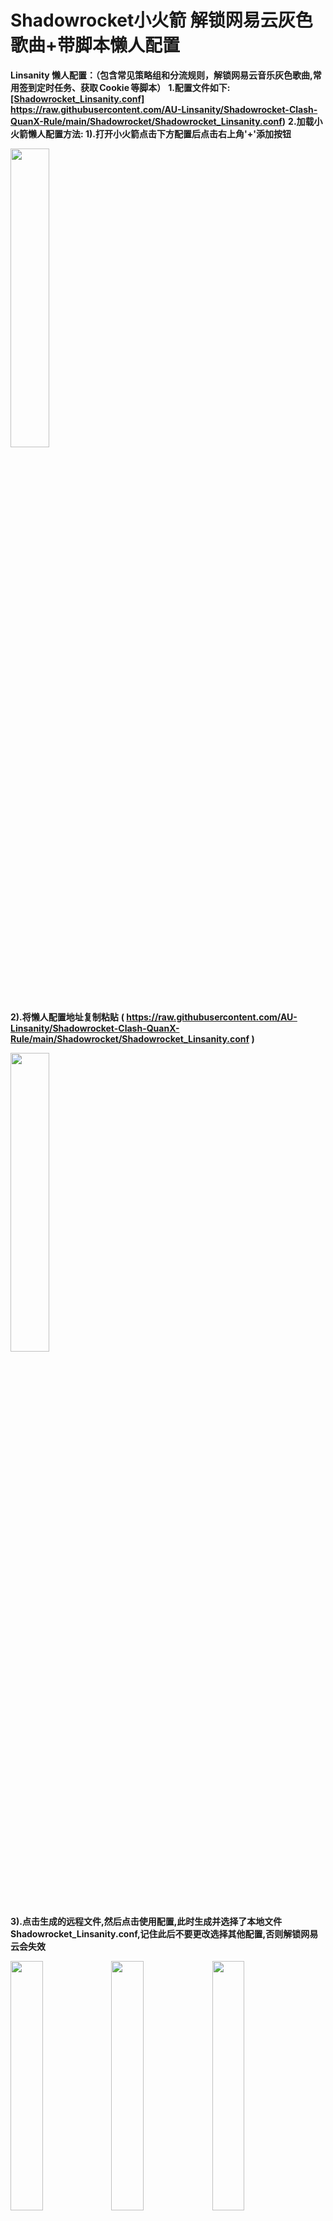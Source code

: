# Shadowrocket小火箭 解锁网易云灰色歌曲+带脚本懒人配置
**Linsanity 懒人配置：（包含常见策略组和分流规则，解锁网易云音乐灰色歌曲,常用签到定时任务、获取 Cookie 等脚本）**
**1.配置文件如下:**
**[\[Shadowrocket_Linsanity.conf\]](https://raw.githubusercontent.com/AU-Linsanity/Shadowrocket-Clash-QuanX-Rule/main/Shadowrocket/Shadowrocket_Linsanity.conf)          
https://raw.githubusercontent.com/AU-Linsanity/Shadowrocket-Clash-QuanX-Rule/main/Shadowrocket/Shadowrocket_Linsanity.conf)**
**2.加载小火箭懒人配置方法:
1).打开小火箭点击下方配置后点击右上角'+'添加按钮**

<img src="https://raw.githubusercontent.com/AU-Linsanity/Shadowrocket-Clash-QuanX-Rule/main/Shadowrocket/Readme_md_files/image1.png" width="35%">

**2).将懒人配置地址复制粘贴**
**( https://raw.githubusercontent.com/AU-Linsanity/Shadowrocket-Clash-QuanX-Rule/main/Shadowrocket/Shadowrocket_Linsanity.conf )**

<img src="https://raw.githubusercontent.com/AU-Linsanity/Shadowrocket-Clash-QuanX-Rule/main/Shadowrocket/Readme_md_files/image2.png" width="35%">

**3).点击生成的远程文件,然后点击使用配置,此时生成并选择了本地文件Shadowrocket_Linsanity.conf,记住此后不要更改选择其他配置,否则解锁网易云会失效**

<img src="https://raw.githubusercontent.com/AU-Linsanity/Shadowrocket-Clash-QuanX-Rule/main/Shadowrocket/Readme_md_files/image3.png" width="32%"><img src="https://raw.githubusercontent.com/AU-Linsanity/Shadowrocket-Clash-QuanX-Rule/main/Shadowrocket/Readme_md_files/image4.png" width="32%"><img src="https://raw.githubusercontent.com/AU-Linsanity/Shadowrocket-Clash-QuanX-Rule/main/Shadowrocket/Readme_md_files/image5.png" width="32%">

**3.添加解锁网易云音乐节点的方法:
1).点击小火箭首页左上角的扫描按钮,对以下6个二维码进行扫描生成节点**

<img src="https://raw.githubusercontent.com/AU-Linsanity/Shadowrocket-Clash-QuanX-Rule/main/Shadowrocket/Readme_md_files/image6.png" width="35%">

**节点1: 订阅类型**

<img src="https://raw.githubusercontent.com/AU-Linsanity/Shadowrocket-Clash-QuanX-Rule/main/Shadowrocket/Readme_md_files/image7.png" width="15%">  **节点2:**
<img src="https://raw.githubusercontent.com/AU-Linsanity/Shadowrocket-Clash-QuanX-Rule/main/Shadowrocket/Readme_md_files/image8.png" width="15%">  **节点3:**<img src="https://raw.githubusercontent.com/AU-Linsanity/Shadowrocket-Clash-QuanX-Rule/main/Shadowrocket/Readme_md_files/image9.png" width="15%">

**节点4:**<img src="https://raw.githubusercontent.com/AU-Linsanity/Shadowrocket-Clash-QuanX-Rule/main/Shadowrocket/Readme_md_files/image10.jpg" width="15%">**节点5:**<img src="https://raw.githubusercontent.com/AU-Linsanity/Shadowrocket-Clash-QuanX-Rule/main/Shadowrocket/Readme_md_files/image11.jpg" width="15%">**节点6:**<img src="https://raw.githubusercontent.com/AU-Linsanity/Shadowrocket-Clash-QuanX-Rule/main/Shadowrocket/Readme_md_files/image12.jpg" width="15%">

**2).添加节点后,首页显示5个单独的节点和一个新增的订阅**

<img src="https://raw.githubusercontent.com/AU-Linsanity/Shadowrocket-Clash-QuanX-Rule/main/Shadowrocket/Readme_md_files/image13.jpg" width="35%"><img src="https://raw.githubusercontent.com/AU-Linsanity/Shadowrocket-Clash-QuanX-Rule/main/Shadowrocket/Readme_md_files/image14.jpg" width="35%">

**4.将网易云节点分组到一个组中:**
**1).主页点击全局路由,选择 配置**

<img src="https://raw.githubusercontent.com/AU-Linsanity/Shadowrocket-Clash-QuanX-Rule/main/Shadowrocket/Readme_md_files/image15.jpg" width="35%">

**2). 选择 配置 并 点击分组 然后点击,添加分组或者右上角+号**

<img src="https://raw.githubusercontent.com/AU-Linsanity/Shadowrocket-Clash-QuanX-Rule/main/Shadowrocket/Readme_md_files/image16.png" width="35%"><img src="https://raw.githubusercontent.com/AU-Linsanity/Shadowrocket-Clash-QuanX-Rule/main/Shadowrocket/Readme_md_files/image17.jpg" width="35%">

3).新建分组  网易云音乐   注意一定是要这个名字 因为配置文件里默认这个名字, 并且将负载均衡点开,把我们添加的网易云音乐节点一一加入该小组

<img src="https://raw.githubusercontent.com/AU-Linsanity/Shadowrocket-Clash-QuanX-Rule/main/Shadowrocket/Readme_md_files/image18.jpg" width="32%"><img src="https://raw.githubusercontent.com/AU-Linsanity/Shadowrocket-Clash-QuanX-Rule/main/Shadowrocket/Readme_md_files/image19.jpg" width="32%"><img src="https://raw.githubusercontent.com/AU-Linsanity/Shadowrocket-Clash-QuanX-Rule/main/Shadowrocket/Readme_md_files/image22.jpg" width="32%">

**5.此时,当开启代理后,无论用户选择哪个节点进行科学上网, 小火箭会把访问网易月音乐的流量自动分配给 我们设置的'网易云音乐'小组进行代理.
打开代理后,可以用网易云音乐 周杰伦的专辑<摩羯座>进行测试,只要该专辑所有歌曲都能播放,那么就可以说成功完成了解锁.**
<img src="https://raw.githubusercontent.com/AU-Linsanity/Shadowrocket-Clash-QuanX-Rule/main/Shadowrocket/Readme_md_files/image20.jpg" width="32%"><img src="https://raw.githubusercontent.com/AU-Linsanity/Shadowrocket-Clash-QuanX-Rule/main/Shadowrocket/Readme_md_files/image21.jpg" width="32%">
**# 所有内容均来自互联网 不确保可用性
# 不要问我 啥都不会
### 说明 :
* 只是搬运和同步更新大佬脚本.
* 不负责维护脚本.
* 只测试自用脚本，其他大部分脚本未测试可用性.


## 免责声明 ：
* Aulinsanity发布的"Shadowrocket小火箭 解锁网易云灰色歌曲+带脚本懒人配置"项目中涉及的任何解锁和解密分析脚本仅用于资源共享和学习研究，不能保证其合法性，准确性，完整性和有效性，请根据情况自行判断.
* 间接使用脚本的任何用户，包括但不限于建立VPS或在某些行为违反国家/地区法律或相关法规的情况下进行传播, Aulinsanity对于由此引起的任何隐私泄漏或其他后果概不负责.
* 请勿将"Shadowrocket小火箭 解锁网易云灰色歌曲+带脚本懒人配置"项目的任何内容用于商业或非法目的，否则后果自负.
* 如果任何单位或个人认为该项目的脚本可能涉嫌侵犯其权利，则应及时通知并提供身份证明，所有权证明，我们将在收到认证文件后删除相关脚本.
* Aulinsanity 对任何脚本问题概不负责，包括但不限于由任何脚本错误导致的任何损失或损害.
* 您必须在下载后的24小时内从计算机或手机中完全删除以上内容.
* 任何以任何方式查看此项目的人或直接或间接使用该Script项目的任何脚本的使用者都应仔细阅读此声明。Aulinsanity 保留随时更改或补充此免责声明的权利。一旦使用并复制了任何相关脚本或Shadowrocket-Script项目的规则，则视为您已接受此免责声明.**

### 特别感谢 ：
* [w37fhy](https://github.com/w37fhy/QuantumultX)

* [@NobyDa](https://github.com/NobyDa)

* [@lhie1](https://github.com/lhie1)

* [@ConnersHua](https://github.com/DivineEngine)

* [@chavyleung](https://github.com/chavyleung)

* [@yichahucha](https://github.com/yichahucha)

* [@langkhach270389](https://github.com/langkhach270389)

* [@Choler](https://github.com/Choler)

* [@onewayticket255](https://github.com/onewayticket255)

* [@NavePnow](https://github.com/NavePnow)

* [@Meeta](https://github.com/MeetaGit)

* [@Neurogram-R](https://github.com/Neurogram-R)

* [@sazs34](https://github.com/sazs34)

* [@id77](https://github.com/id77)

* [@lxk0301](https://github.com/lxk0301)

* [@红鲤鱼与绿鲤鱼与驴](https://github.com/wangdelu2020)

* [@iisams](https://github.com/iisams/Scripts)

* [@barrym-chen](https://github.com/barrym-chen/Script)

* [@ziye12](https://github.com/ziye12/JavaScript)

* [@公众号墨鱼手记](https://github.com/ddgksf2013)
